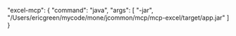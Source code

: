"excel-mcp": {
"command": "java",
"args": [
"-jar",
"/Users/ericgreen/mycode/mone/jcommon/mcp/mcp-excel/target/app.jar"
]
}